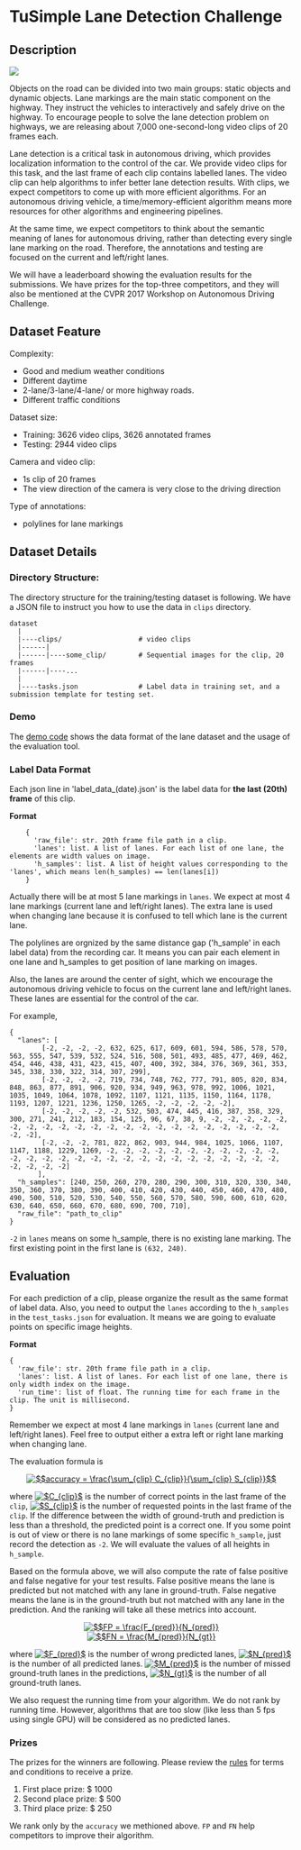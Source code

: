 # TuSimple Lane Detection Challenge
## Description

![](https://raw.githubusercontent.com/TuSimple/tusimple-benchmark/master/doc/lane_detection/assets/examples/lane_example.jpg)

Objects on the road can be divided into two main groups: static objects and dynamic objects. Lane markings are the main static component on the highway. They instruct the vehicles to interactively and safely drive on the highway. To encourage people to solve the lane detection problem on highways, we are releasing about 7,000 one-second-long video clips of 20 frames each.   
 
Lane detection is a critical task in autonomous driving, which provides localization information to the control of the car. We provide video clips for this task, and the last frame of each clip contains labelled lanes. The video clip can help algorithms to infer better lane detection results. With clips, we expect competitors to come up with more efficient algorithms. For an autonomous driving vehicle, a time/memory-efficient algorithm means more resources for other algorithms and engineering pipelines. 
 
At the same time, we expect competitors to think about the semantic meaning of lanes for autonomous driving, rather than detecting every single lane marking on the road. Therefore, the annotations and testing are focused on the current and left/right lanes.
 
We will have a leaderboard showing the evaluation results for the submissions. We have prizes for the top-three competitors, and they will also be mentioned at the CVPR 2017 Workshop on Autonomous Driving Challenge.

## Dataset Feature
Complexity:
- Good and medium weather conditions
- Different daytime
- 2-lane/3-lane/4-lane/ or more highway roads.
- Different traffic conditions

Dataset size:
- Training: 3626 video clips, 3626 annotated frames
- Testing: 2944 video clips

Camera and video clip:
- 1s clip of 20 frames
- The view direction of the camera is very close to the driving direction

Type of annotations:
- polylines for lane markings

## Dataset Details

### Directory Structure:
The directory structure for the training/testing dataset is following. We have a JSON file to instruct you how to use the data in `clips` directory.

    dataset
      |
      |----clips/                   # video clips
      |------|
      |------|----some_clip/        # Sequential images for the clip, 20 frames
      |------|----...
      |
      |----tasks.json               # Label data in training set, and a submission template for testing set. 

### Demo
The [demo code](https://github.com/TuSimple/tusimple-benchmark/blob/master/example/lane_demo.ipynb) shows the data
format of the lane dataset and the usage of the evaluation tool.

### Label Data Format
Each json line in 'label_data_(date).json' is the label data for __the last (20th) frame__ of this clip.

__Format__

```
    {
      'raw_file': str. 20th frame file path in a clip.
      'lanes': list. A list of lanes. For each list of one lane, the elements are width values on image.
      'h_samples': list. A list of height values corresponding to the 'lanes', which means len(h_samples) == len(lanes[i])
    }
```
Actually there will be at most 5 lane markings in `lanes`. We expect at most 4 lane markings (current lane and left/right lanes). The extra lane is used when changing lane because it is confused to tell which lane is the current lane.

The polylines are orgnized by the same distance gap ('h_sample' in each label data) from the recording car. It means you can pair each element in one lane and h_samples to get position of lane marking on images.

Also, the lanes are around the center of sight, which we encourage the autonomous driving vehicle to focus on the current lane and left/right lanes. These lanes are essential for the control of the car.

For example,
```
{
  "lanes": [
        [-2, -2, -2, -2, 632, 625, 617, 609, 601, 594, 586, 578, 570, 563, 555, 547, 539, 532, 524, 516, 508, 501, 493, 485, 477, 469, 462, 454, 446, 438, 431, 423, 415, 407, 400, 392, 384, 376, 369, 361, 353, 345, 338, 330, 322, 314, 307, 299],
        [-2, -2, -2, -2, 719, 734, 748, 762, 777, 791, 805, 820, 834, 848, 863, 877, 891, 906, 920, 934, 949, 963, 978, 992, 1006, 1021, 1035, 1049, 1064, 1078, 1092, 1107, 1121, 1135, 1150, 1164, 1178, 1193, 1207, 1221, 1236, 1250, 1265, -2, -2, -2, -2, -2],
        [-2, -2, -2, -2, -2, 532, 503, 474, 445, 416, 387, 358, 329, 300, 271, 241, 212, 183, 154, 125, 96, 67, 38, 9, -2, -2, -2, -2, -2, -2, -2, -2, -2, -2, -2, -2, -2, -2, -2, -2, -2, -2, -2, -2, -2, -2, -2, -2],
        [-2, -2, -2, 781, 822, 862, 903, 944, 984, 1025, 1066, 1107, 1147, 1188, 1229, 1269, -2, -2, -2, -2, -2, -2, -2, -2, -2, -2, -2, -2, -2, -2, -2, -2, -2, -2, -2, -2, -2, -2, -2, -2, -2, -2, -2, -2, -2, -2, -2, -2]
       ],
  "h_samples": [240, 250, 260, 270, 280, 290, 300, 310, 320, 330, 340, 350, 360, 370, 380, 390, 400, 410, 420, 430, 440, 450, 460, 470, 480, 490, 500, 510, 520, 530, 540, 550, 560, 570, 580, 590, 600, 610, 620, 630, 640, 650, 660, 670, 680, 690, 700, 710],
  "raw_file": "path_to_clip"
}
```
`-2` in `lanes` means on some h_sample, there is no existing lane marking. The first existing point in the first lane is `(632, 240)`.


## Evaluation

For each prediction of a clip, please organize the result as the same format of label data.
Also, you need to output the `lanes` according to the `h_samples` in the `test_tasks.json` for evaluation. It means we are going to evaluate points on specific image heights.

__Format__

```
{
  'raw_file': str. 20th frame file path in a clip.
  'lanes': list. A list of lanes. For each list of one lane, there is only width index on the image.
  'run_time': list of float. The running time for each frame in the clip. The unit is millisecond.
}
```
Remember we expect at most 4 lane markings in `lanes` (current lane and left/right lanes). Feel free to output either a extra left or right lane marking when changing lane. 

The evaluation formula is

<center>
<a href="https://www.codecogs.com/eqnedit.php?latex=\inline&space;$$accuracy = \frac{\sum_{clip}&space;C_{clip}}{\sum_{clip}&space;S_{clip}}$$" target="_blank"><img src="https://latex.codecogs.com/gif.latex?\inline&space;$$accuracy = \frac{\sum_{clip}&space;C_{clip}}{\sum_{clip}&space;S_{clip}}$$" title="$$accuracy = \frac{\sum_{clip} C_{clip}}{\sum_{clip} S_{clip}}$$" /></a>
</center>

where
<a href="https://www.codecogs.com/eqnedit.php?latex=\inline&space;$C_{clip}$" target="_blank"><img src="https://latex.codecogs.com/gif.latex?\inline&space;$C_{clip}$" title="$C_{clip}$" /></a> is the number of correct points in the last frame of the `clip`,
<a href="https://www.codecogs.com/eqnedit.php?latex=\inline&space;$S_{clip}$" target="_blank"><img src="https://latex.codecogs.com/gif.latex?\inline&space;$S_{clip}$" title="$S_{clip}$" /></a> is the number of requested points in the last frame of the `clip`. If the difference between the width of ground-truth and prediction is less than a threshold, the predicted point is a correct one. If you some point is out of view or there is no lane markings of some specific `h_sample`, just record the detection as `-2`. We will evaluate the values of all heights in `h_sample`.

Based on the formula above, we will also compute the rate of false positive and false negative for your test results. False positive means the lane is predicted but not matched with any lane in ground-truth. False negative means the lane is in the ground-truth but not matched with any lane in the prediction. And the ranking will take all these metrics into account.

<center>
<a href="https://www.codecogs.com/eqnedit.php?latex=\inline&space;$$FP = \frac{F_{pred}}{N_{pred}}$$" target="_blank"><img src="https://latex.codecogs.com/gif.latex?\inline&space;$$FP = \frac{F_{pred}}{N_{pred}}" title="$$FP = \frac{F_{pred}}{N_{pred}}" /></a>
</center>
<center>
<a href="https://www.codecogs.com/eqnedit.php?latex=\inline&space;$$FN = \frac{M_{pred}}{N_{gt}}$$" target="_blank"><img src="https://latex.codecogs.com/gif.latex?\inline&space;$$FN = \frac{M_{pred}}{N_{gt}}" title="$$FN = \frac{M_{pred}}{N_{gt}}" /></a>
</center>

where <a href="https://www.codecogs.com/eqnedit.php?latex=\inline&space;$F_{pred}$" target="_blank"><img src="https://latex.codecogs.com/gif.latex?\inline&space;$F_{pred}$" title="$F_{pred}$" /></a> is the number of wrong predicted lanes, <a href="https://www.codecogs.com/eqnedit.php?latex=\inline&space;$N_{pred}$" target="_blank"><img src="https://latex.codecogs.com/gif.latex?\inline&space;$N_{pred}$" title="$N_{pred}$" /></a> is the number of all predicted lanes. <a href="https://www.codecogs.com/eqnedit.php?latex=\inline&space;$M_{pred}$" target="_blank"><img src="https://latex.codecogs.com/gif.latex?\inline&space;$M_{pred}$" title="$M_{pred}$" /></a> is the number of missed ground-truth lanes in the predictions, <a href="https://www.codecogs.com/eqnedit.php?latex=\inline&space;$N_{gt}$" target="_blank"><img src="https://latex.codecogs.com/gif.latex?\inline&space;$N_{gt}$" title="$N_{gt}$" /></a> is the number of all ground-truth lanes.

We also request the running time from your algorithm. We do not rank by running time. However, algorithms that are too slow (like less than 5 fps using single GPU) will be considered as no predicted lanes. 

### Prizes

The prizes for the winners are following. Please review the [rules]() for terms and conditions to receive a prize.

1. First place prize: $ 1000
2. Second place prize: $ 500
3. Third place prize: $ 250 

We rank only by the `accuracy` we methioned above. `FP` and `FN` help competitors to improve their algorithm.

